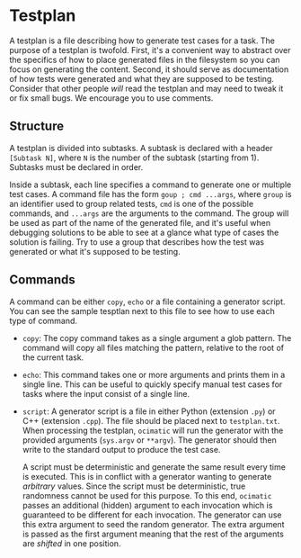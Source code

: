 # Testplan

A testplan is a file describing how to generate test cases for a task. The purpose of a testplan is
twofold. First, it's a convenient way to abstract over the specifics of how to place generated files
in the filesystem so you can focus on generating the content. Second, it should serve as
documentation of how tests were generated and what they are supposed to be testing. Consider that
other people *will* read the testplan and may need to tweak it or fix small bugs. We encourage you
to use comments.

## Structure

A testplan is divided into subtasks. A subtask is declared with a header `[Subtask N]`, where `N`
is the number of the subtask (starting from 1). Subtasks must be declared in order.

Inside a subtask, each line specifies a command to generate one or multiple test cases. A command
file has the form `goup ; cmd ...args`, where `group` is an identifier used to group related tests,
`cmd` is one of the possible commands, and `...args` are the arguments to the command. The group
will be used as part of the name of the generated file, and it's useful when debugging solutions
to be able to see at a glance what type of cases the solution is failing. Try to use a group that
describes how the test was generated or what it's supposed to be testing.

## Commands

A command can be either `copy`, `echo` or a file containing a generator script. You can see the
sample tesptlan next to this file to see how to use each type of command.

* `copy`:
    The copy command takes as a single argument a glob pattern. The command will copy all files
    matching the pattern, relative to the root of the current task.
* `echo`:
    This command takes one or more arguments and prints them in a single line. This can be useful to
    quickly specify manual test cases for tasks where the input consist of a single line.
* `script`:
    A generator script is a file in either Python (extension `.py`) or C++ (extension `.cpp`). The
    file should be placed next to `testplan.txt`. When processing the testplan, `ocimatic` will run
    the generator with the provided arguments (`sys.argv` or `**argv`). The generator should then
    write to the standard output to produce the test case.

    A script must be deterministic and generate the same result every time is executed. This is
    in conflict with a generator wanting to generate *arbitrary* values. Since the script must be
    deterministic, true randomness cannot be used for this purpose. To this end, `ocimatic` passes
    an additional (hidden) argument to each invocation which is guaranteed to be different for each
    invocation. The generator can use this extra argument to seed the random generator. The extra
    argument is passed as the first argument meaning that the rest of the arguments are *shifted* in
    one position.
